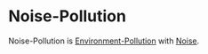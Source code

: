 # Noise-Pollution

Noise-Pollution is [Environment-Pollution](290000000.md) with [Noise](40200001.md).
